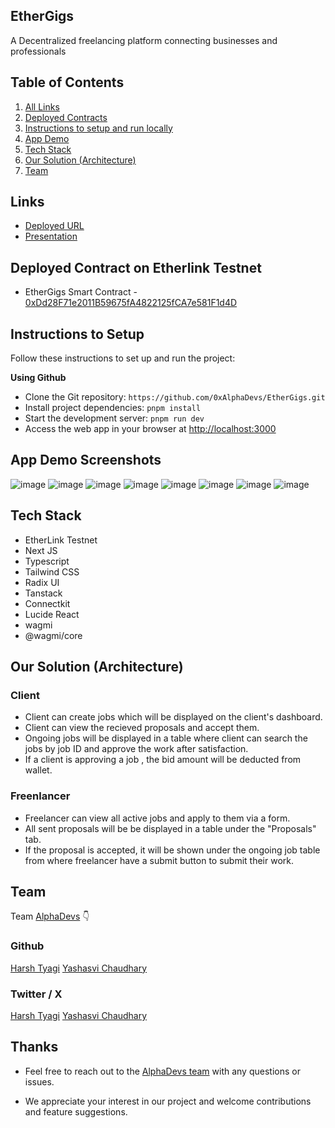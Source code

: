 ## EtherGigs

A Decentralized freelancing platform connecting businesses and professionals

## Table of Contents

1. [All Links](#links)
2. [Deployed Contracts](#deployed-contract-on-etherlink-testnet)
3. [Instructions to setup and run locally ](#instructions-to-setup)
4. [App Demo](#app-demo-screenshots)
5. [Tech Stack](#tech-stack)
6. [Our Solution (Architecture)](#our-solution-architecture)
7. [Team](#team)

## Links

- [Deployed URL](https://ethergigs.vercel.app/)
- [Presentation](https://docs.google.com/presentation/d/1rBzU0DzhDI3uueTFAOu9C4XiJ_WGqXNnWzV9XOmkw78/edit?usp=sharing)

## Deployed Contract on Etherlink Testnet

- EtherGigs Smart Contract - [0xDd28F71e2011B59675fA4822125fCA7e581F1d4D](https://testnet-explorer.etherlink.com/address/0xDd28F71e2011B59675fA4822125fCA7e581F1d4D)

## Instructions to Setup

Follow these instructions to set up and run the project:

**Using Github**

- Clone the Git repository: `https://github.com/0xAlphaDevs/EtherGigs.git`
- Install project dependencies: `pnpm install`
- Start the development server: `pnpm run dev`
- Access the web app in your browser at [http://localhost:3000](http://localhost:3000)

## App Demo Screenshots

![image](/public/appDemo/1.png)
![image](/public/appDemo/2.jpg)
![image](/public/appDemo/3.jpg)
![image](/public/appDemo/4.jpg)
![image](/public/appDemo/5.jpg)
![image](/public/appDemo/6.jpg)
![image](/public/appDemo/7.jpg)
![image](/public/appDemo/8.jpg)

## Tech Stack

- EtherLink Testnet
- Next JS
- Typescript
- Tailwind CSS
- Radix UI
- Tanstack
- Connectkit
- Lucide React
- wagmi
- @wagmi/core

## Our Solution (Architecture)

### Client

- Client can create jobs which will be displayed on the client's dashboard.
- Client can view the recieved proposals and accept them.
- Ongoing jobs will be displayed in a table where client can search the jobs by job ID and approve the work after satisfaction.
- If a client is approving a job , the bid amount will be deducted from wallet.

### Freenlancer

- Freelancer can view all active jobs and apply to them via a form.
- All sent proposals will be be displayed in a table under the "Proposals" tab.
- If the proposal is accepted, it will be shown under the ongoing job table from where freelancer have a submit button to submit their work.

## Team

Team [AlphaDevs](https://www.alphadevs.dev) 👇

### Github

[Harsh Tyagi](https://github.com/mr-harshtyagi)
[Yashasvi Chaudhary](https://github.com/0xyshv)

### Twitter / X

[Harsh Tyagi](https://twitter.com/0xmht)
[Yashasvi Chaudhary](https://twitter.com/0xyshv)

## Thanks

- Feel free to reach out to the [AlphaDevs team](https://www.alphadevs.dev) with any questions or issues.

- We appreciate your interest in our project and welcome contributions and feature suggestions.
